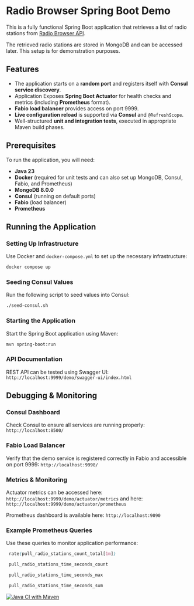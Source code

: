 # Radio Browser Spring Boot Demo

This is a fully functional Spring Boot application that retrieves a list of radio stations from [Radio Browser API](https://www.radio-browser.info/).

The retrieved radio stations are stored in MongoDB and can be accessed later. This setup is for demonstration purposes.

## Features
- The application starts on a **random port** and registers itself with **Consul service discovery**.
- Application Exposes **Spring Boot Actuator** for health checks and metrics (including **Prometheus** format).
- **Fabio load balancer** provides access on port 9999.
- **Live configuration reload** is supported via **Consul** and `@RefreshScope`.
- Well-structured **unit and integration tests**, executed in appropriate Maven build phases.

## Prerequisites
To run the application, you will need:
- **Java 23**
- **Docker** (required for unit tests and can also set up MongoDB, Consul, Fabio, and Prometheus)
- **MongoDB 8.0.0**
- **Consul** (running on default ports)
- **Fabio** (load balancer)
- **Prometheus**

## Running the Application
### Setting Up Infrastructure
Use Docker and `docker-compose.yml` to set up the necessary infrastructure:
```sh
docker compose up
```

### Seeding Consul Values
Run the following script to seed values into Consul:
```sh
./seed-consul.sh
```

### Starting the Application
Start the Spring Boot application using Maven:
```sh
mvn spring-boot:run
```

### API Documentation
REST API can be tested using Swagger UI:
`http://localhost:9999/demo/swagger-ui/index.html`

## Debugging & Monitoring
### Consul Dashboard
Check Consul to ensure all services are running properly: `http://localhost:8500/`

### Fabio Load Balancer
Verify that the demo service is registered correctly in Fabio and accessible on port 9999:
`http://localhost:9998/`

### Metrics & Monitoring
Actuator metrics can be accessed here:
`http://localhost:9999/demo/actuator/metrics`
and here: `http://localhost:9999/demo/actuator/prometheus`

Prometheus dashboard is available here: `http://localhost:9090`

### Example Prometheus Queries
Use these queries to monitor application performance:

```scss
 rate(pull_radio_stations_count_total[1m])
```

```scss
 pull_radio_stations_time_seconds_count
```

```scss
 pull_radio_stations_time_seconds_max
```

```scss
 pull_radio_stations_time_seconds_sum 
```

[![Java CI with Maven](https://github.com/mkotra/spring/actions/workflows/maven.yml/badge.svg)](https://github.com/mkotra/spring/actions/workflows/maven.yml)
